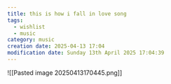 ```yaml
---
title: this is how i fall in love song
tags:
  - wishlist
  - music
category: music
creation date: 2025-04-13 17:04
modification date: Sunday 13th April 2025 17:04:39
---
```


![[Pasted image 20250413170445.png]]